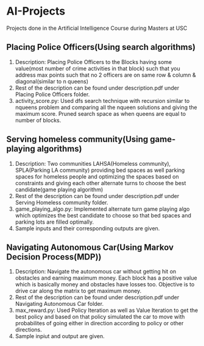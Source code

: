 # AI-Projects
Projects done in the Artificial Intelligence Course during Masters at USC

## Placing Police Officers(Using search algorithms)
1. Description: Placing Police Officers to the Blocks having some value(most number of crime activities in that block) such that you address max points such that no 2 officers are on same row & column & diagonal(similar to n queens)
2. Rest of the description can be found under description.pdf under Placing Police Officers folder.
3. activity_score.py: Used dfs search technique with recursion similar to nqueens problem and comparing all the nqueen solutions and giving the maximum score. Pruned search space as when queens are equal to number of blocks.


## Serving homeless community(Using game-playing algorithms)
1. Description: Two communities LAHSA(Homeless community), SPLA(Parking LA community) providing bed spaces as well parking spaces for homeless people and optimizing the spaces based on constraints and giving each other alternate turns to choose the best candidate(game playing algorithm)
2. Rest of the description can be found under description.pdf under Serving Homeless community folder.
3. game_playing_algo.py: Implemented alternate turn game playing algo which optimizes the best candidate to choose so that bed spaces and parking lots are filled optimally.
4. Sample inputs and their corresponding outputs are given.

## Navigating Autonomous Car(Using Markov Decision Process(MDP))
1. Description: Navigate the autonomous car without getting hit on obstacles and earning maximum money. Each block has a positive value which is basically money and obstacles have losses too. Objective is to drive car along the matrix to get maximum money.
2. Rest of the description can be found under description.pdf under Navigating Autonomous Car folder.
3. max_reward.py: Used Policy Iteration as well as Value Iteration to get the best policy and based on that policy simulated the car to move with probabilites of going either in direction according to policy or other directions.
4. Sample inpiut and output are given.
